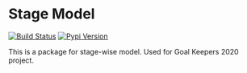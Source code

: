 # Stage Model
[![Build Status](https://travis-ci.com/ihmeuw-msca/stagemodel.svg?branch=master)](https://travis-ci.org/ihmeuw-msca/stagemodel)
[![Pypi Version](https://pypi.org/project/stagemodel.svg)](https://pypi.org/project/stagemodel)

This is a package for stage-wise model.
Used for Goal Keepers 2020 project.
